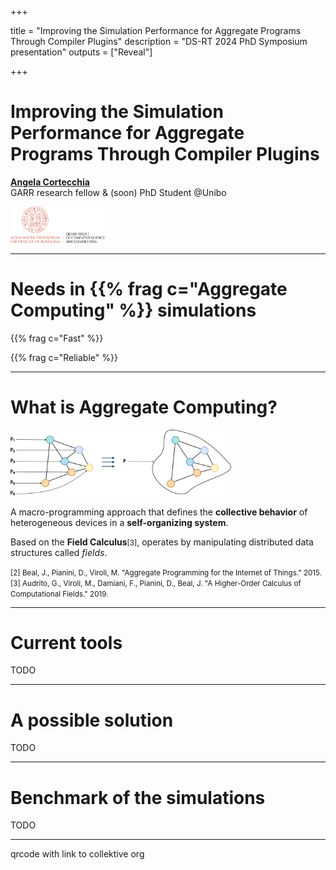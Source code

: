 +++

title = "Improving the Simulation Performance for Aggregate Programs Through Compiler Plugins"
description = "DS-RT 2024 PhD Symposium presentation"
outputs = ["Reveal"]

+++

# Improving the Simulation Performance for Aggregate Programs Through Compiler Plugins

[**Angela Cortecchia**](mailto:angela.cortecchia@unibo.it)</br>
GARR research fellow & (soon) PhD Student @Unibo

<img src="example-background.svg" style="width: 30%"/>

---

# Needs in {{% frag c="**Aggregate Computing**" %}} simulations

{{% frag c="Fast" %}}

{{% frag c="Reliable" %}}

---

# What is Aggregate Computing?

<img src="./images/acDevices.svg" width=70%>

A macro-programming approach that defines the **collective behavior** of heterogeneous devices in a **self-organizing system**.

Based on the **Field Calculus**<small>[3]</small>, operates by manipulating distributed data structures called *fields*.

<div>
<small style="text-align: left">
[2] Beal, J., Pianini, D., Viroli, M. "Aggregate Programming for the Internet of Things." 2015.</br>
[3] Audrito, G., Viroli, M., Damiani, F., Pianini, D., Beal, J. "A Higher-Order Calculus of Computational Fields." 2019.
</small>
</div>

---

# Current tools

TODO

--- 

# A possible solution

TODO

--- 

# Benchmark of the simulations

TODO

--- 

qrcode with link to collektive org
